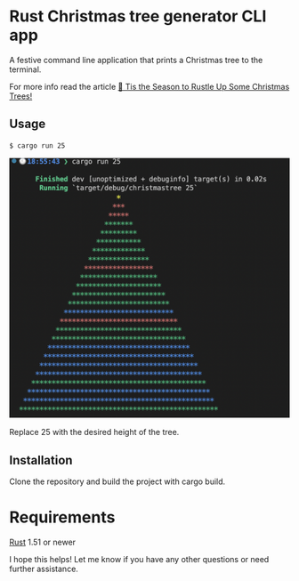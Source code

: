 # Rust Christmas tree generator CLI app

A festive command line application that prints a Christmas tree to the terminal.

For more info read the article [🎄 Tis the Season to Rustle Up Some Christmas Trees!](https://blog.giolaq.dev/tis-the-season-to-rustle-up-some-christmas-trees-clc24ss66000408k162bl2b8k)

## Usage

```sh
$ cargo run 25
```
 <img src="https://github.com/giolaq/christmastree/blob/main/img/demo.png" alt="Demo" width="600"/>

Replace 25 with the desired height of the tree. 

## Installation

Clone the repository and build the project with cargo build.

# Requirements

[Rust](https://www.rust-lang.org/tools/install) 1.51 or newer

I hope this helps! Let me know if you have any other questions or need further assistance.